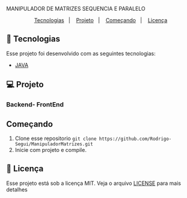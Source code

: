 MANIPULADOR DE MATRIZES SEQUENCIA E PARALELO
<p align="center">
  <a href="#rocket-tecnologias">Tecnologias</a>&nbsp;&nbsp;&nbsp;|&nbsp;&nbsp;&nbsp;
  <a href="#💻-projeto">Projeto</a>&nbsp;&nbsp;&nbsp;|&nbsp;&nbsp;&nbsp;
  <a href="#começando">Começando</a>&nbsp;&nbsp;&nbsp;|&nbsp;&nbsp;&nbsp;
  <a href="#memo-licença">Licença</a>
</p>

## :rocket: Tecnologias

Esse projeto foi desenvolvido com as seguintes tecnologias:

- [JAVA](https://docs.oracle.com/en/java/)

## 💻 Projeto
 

### Backend- FrontEnd


## Começando

 1. Clone esse repositorio ```git clone https://github.com/Rodrigo-Segui/ManipuladorMatrizes.git```
 2. Inicie  com projeto e compile.
  
 ## :memo: Licença

Esse projeto está sob a licença MIT. Veja o arquivo [LICENSE](https://github.com/Rodrigo-Segui/ManipuladorMatrizes/blob/master/LICENSE) para mais detalhes

